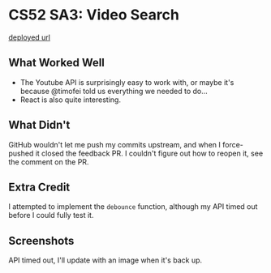 # CS52 SA3: Video Search

[deployed url](https://video-search-pkvn.onrender.com/)

## What Worked Well

- The Youtube API is surprisingly easy to work with, or maybe it's because @timofei told us everything we needed to do...
- React is also quite interesting.

## What Didn't

GitHub wouldn't let me push my commits upstream, and when I force-pushed it closed the feedback PR. I couldn't figure out how to reopen it, see the comment on the PR.

## Extra Credit

I attempted to implement the `debounce` function, although my API timed out before I could fully test it.

## Screenshots

API timed out, I'll update with an image when it's back up.
